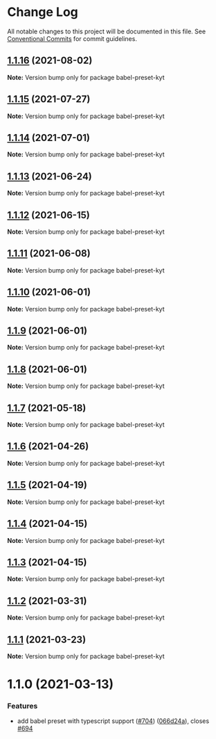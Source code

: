 # Change Log

All notable changes to this project will be documented in this file.
See [Conventional Commits](https://conventionalcommits.org) for commit guidelines.

## [1.1.16](https://github.com/nytimes/kyt/compare/babel-preset-kyt@1.1.15...babel-preset-kyt@1.1.16) (2021-08-02)

**Note:** Version bump only for package babel-preset-kyt





## [1.1.15](https://github.com/nytimes/kyt/compare/babel-preset-kyt@1.1.14...babel-preset-kyt@1.1.15) (2021-07-27)

**Note:** Version bump only for package babel-preset-kyt





## [1.1.14](https://github.com/nytimes/kyt/compare/babel-preset-kyt@1.1.13...babel-preset-kyt@1.1.14) (2021-07-01)

**Note:** Version bump only for package babel-preset-kyt





## [1.1.13](https://github.com/nytimes/kyt/compare/babel-preset-kyt@1.1.12...babel-preset-kyt@1.1.13) (2021-06-24)

**Note:** Version bump only for package babel-preset-kyt





## [1.1.12](https://github.com/nytimes/kyt/compare/babel-preset-kyt@1.1.11...babel-preset-kyt@1.1.12) (2021-06-15)

**Note:** Version bump only for package babel-preset-kyt





## [1.1.11](https://github.com/nytimes/kyt/compare/babel-preset-kyt@1.1.10...babel-preset-kyt@1.1.11) (2021-06-08)

**Note:** Version bump only for package babel-preset-kyt





## [1.1.10](https://github.com/nytimes/kyt/compare/babel-preset-kyt@1.1.9...babel-preset-kyt@1.1.10) (2021-06-01)

**Note:** Version bump only for package babel-preset-kyt





## [1.1.9](https://github.com/nytimes/kyt/compare/babel-preset-kyt@1.1.8...babel-preset-kyt@1.1.9) (2021-06-01)

**Note:** Version bump only for package babel-preset-kyt





## [1.1.8](https://github.com/nytimes/kyt/compare/babel-preset-kyt@1.1.7...babel-preset-kyt@1.1.8) (2021-06-01)

**Note:** Version bump only for package babel-preset-kyt





## [1.1.7](https://github.com/nytimes/kyt/compare/babel-preset-kyt@1.1.6...babel-preset-kyt@1.1.7) (2021-05-18)

**Note:** Version bump only for package babel-preset-kyt





## [1.1.6](https://github.com/nytimes/kyt/compare/babel-preset-kyt@1.1.5...babel-preset-kyt@1.1.6) (2021-04-26)

**Note:** Version bump only for package babel-preset-kyt





## [1.1.5](https://github.com/nytimes/kyt/compare/babel-preset-kyt@1.1.4...babel-preset-kyt@1.1.5) (2021-04-19)

**Note:** Version bump only for package babel-preset-kyt





## [1.1.4](https://github.com/nytimes/kyt/compare/babel-preset-kyt@1.1.3...babel-preset-kyt@1.1.4) (2021-04-15)

**Note:** Version bump only for package babel-preset-kyt





## [1.1.3](https://github.com/nytimes/kyt/compare/babel-preset-kyt@1.1.2...babel-preset-kyt@1.1.3) (2021-04-15)

**Note:** Version bump only for package babel-preset-kyt





## [1.1.2](https://github.com/nytimes/kyt/compare/babel-preset-kyt@1.1.1...babel-preset-kyt@1.1.2) (2021-03-31)

**Note:** Version bump only for package babel-preset-kyt





## [1.1.1](https://github.com/nytimes/kyt/compare/babel-preset-kyt@1.1.0...babel-preset-kyt@1.1.1) (2021-03-23)

**Note:** Version bump only for package babel-preset-kyt





# 1.1.0 (2021-03-13)


### Features

* add babel preset with typescript support ([#704](https://github.com/nytimes/kyt/issues/704)) ([066d24a](https://github.com/nytimes/kyt/commit/066d24ad31fef2ab8777a9ed584901454b59a2e3)), closes [#694](https://github.com/nytimes/kyt/issues/694)
